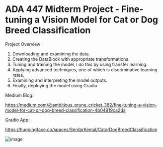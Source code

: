 # ADA 447 Midterm Project - Fine-tuning a Vision Model for Cat or Dog Breed Classification

Project Overview
1. Downloading and examining the data.
2. Creating the DataBlock with appropriate transformations.
3. Tuning and training the model, I do this by using transfer learning.
4. Applying advanced techniques, one of which is discriminative learning rates.
5. Examining and interpreting the model outputs.
6. Finally, deploying the model using Gradio

Medium Blog:

https://medium.com/@ambitious_prune_cricket_382/fine-tuning-a-vision-model-for-cat-or-dog-breed-classification-4b04919ca2da

Gradio App:

https://huggingface.co/spaces/SerdarKemal/CatorDogBreedClassification

![image](https://github.com/user-attachments/assets/fdf70510-19fd-4144-bae3-6ca31d0a8a73)
